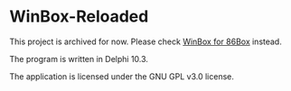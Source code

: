 # WinBox-Reloaded

This project is archived for now. Please check [WinBox for 86Box](https://github.com/laciba96/WinBox-for-86Box) instead.

The program is written in Delphi 10.3.

The application is licensed under the GNU GPL v3.0 license.
